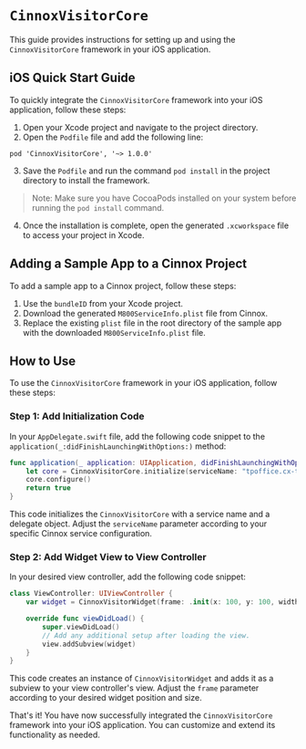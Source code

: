 # `CinnoxVisitorCore`

This guide provides instructions for setting up and using the `CinnoxVisitorCore` framework in your iOS application.

## iOS Quick Start Guide

To quickly integrate the `CinnoxVisitorCore` framework into your iOS application, follow these steps:

1. Open your Xcode project and navigate to the project directory.
2. Open the `Podfile` file and add the following line:
```
pod 'CinnoxVisitorCore', '~> 1.0.0'
```
3. Save the `Podfile` and run the command `pod install` in the project directory to install the framework.
> Note: Make sure you have CocoaPods installed on your system before running the `pod install` command.
4. Once the installation is complete, open the generated `.xcworkspace` file to access your project in Xcode.

## Adding a Sample App to a Cinnox Project

To add a sample app to a Cinnox project, follow these steps:

1. Use the `bundleID` from your Xcode project.
2. Download the generated `M800ServiceInfo.plist` file from Cinnox.
3. Replace the existing `plist` file in the root directory of the sample app with the downloaded `M800ServiceInfo.plist` file.

## How to Use

To use the `CinnoxVisitorCore` framework in your iOS application, follow these steps:

### Step 1: Add Initialization Code

In your `AppDelegate.swift` file, add the following code snippet to the `application(_:didFinishLaunchingWithOptions:)` method:

```swift
func application(_ application: UIApplication, didFinishLaunchingWithOptions launchOptions: [UIApplication.LaunchOptionsKey: Any]?) -> Bool {
    let core = CinnoxVisitorCore.initialize(serviceName: "tpoffice.cx-tb.cinnox.com", delegate: self)
    core.configure()
    return true
}
```

This code initializes the `CinnoxVisitorCore` with a service name and a delegate object. Adjust the `serviceName` parameter according to your specific Cinnox service configuration.

### Step 2: Add Widget View to View Controller
In your desired view controller, add the following code snippet:


```swift
class ViewController: UIViewController {
    var widget = CinnoxVisitorWidget(frame: .init(x: 100, y: 100, width: 50, height: 50))

    override func viewDidLoad() {
        super.viewDidLoad()
        // Add any additional setup after loading the view.
        view.addSubview(widget)
    }
}
```

This code creates an instance of `CinnoxVisitorWidget` and adds it as a subview to your view controller's view. Adjust the `frame` parameter according to your desired widget position and size.

That's it! You have now successfully integrated the `CinnoxVisitorCore` framework into your iOS application. You can customize and extend its functionality as needed.

